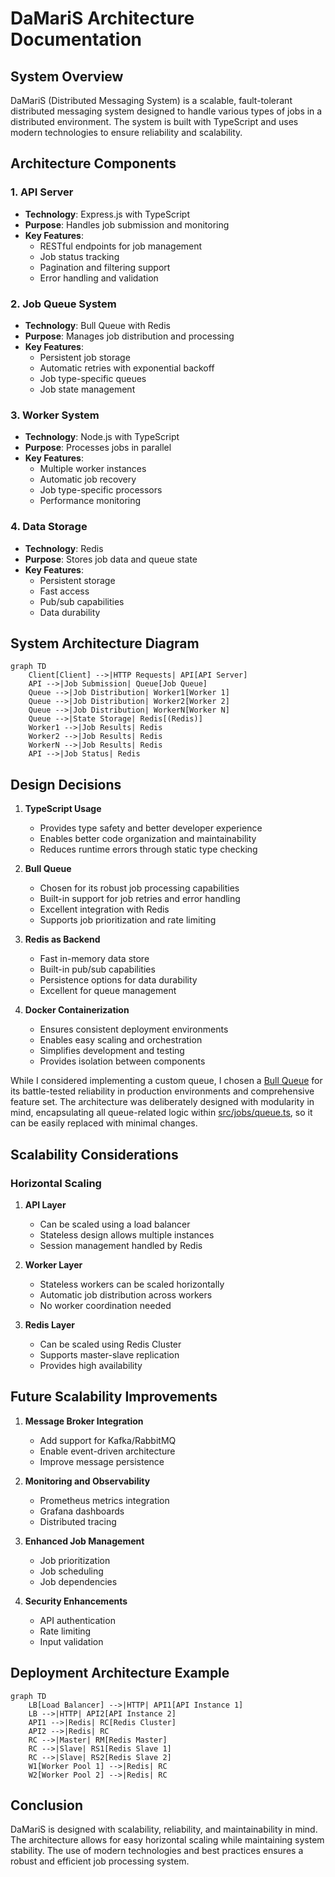 # DaMariS Architecture Documentation

## System Overview

DaMariS (Distributed Messaging System) is a scalable, fault-tolerant distributed messaging system designed to handle various types of jobs in a distributed environment. The system is built with TypeScript and uses modern technologies to ensure reliability and scalability.

## Architecture Components

### 1. API Server
- **Technology**: Express.js with TypeScript
- **Purpose**: Handles job submission and monitoring
- **Key Features**:
  - RESTful endpoints for job management
  - Job status tracking
  - Pagination and filtering support
  - Error handling and validation

### 2. Job Queue System
- **Technology**: Bull Queue with Redis
- **Purpose**: Manages job distribution and processing
- **Key Features**:
  - Persistent job storage
  - Automatic retries with exponential backoff
  - Job type-specific queues
  - Job state management

### 3. Worker System
- **Technology**: Node.js with TypeScript
- **Purpose**: Processes jobs in parallel
- **Key Features**:
  - Multiple worker instances
  - Automatic job recovery
  - Job type-specific processors
  - Performance monitoring

### 4. Data Storage
- **Technology**: Redis
- **Purpose**: Stores job data and queue state
- **Key Features**:
  - Persistent storage
  - Fast access
  - Pub/sub capabilities
  - Data durability

## System Architecture Diagram

```mermaid
graph TD
    Client[Client] -->|HTTP Requests| API[API Server]
    API -->|Job Submission| Queue[Job Queue]
    Queue -->|Job Distribution| Worker1[Worker 1]
    Queue -->|Job Distribution| Worker2[Worker 2]
    Queue -->|Job Distribution| WorkerN[Worker N]
    Queue -->|State Storage| Redis[(Redis)]
    Worker1 -->|Job Results| Redis
    Worker2 -->|Job Results| Redis
    WorkerN -->|Job Results| Redis
    API -->|Job Status| Redis
```

## Design Decisions

1. **TypeScript Usage**
   - Provides type safety and better developer experience
   - Enables better code organization and maintainability
   - Reduces runtime errors through static type checking

2. **Bull Queue**
   - Chosen for its robust job processing capabilities
   - Built-in support for job retries and error handling
   - Excellent integration with Redis
   - Supports job prioritization and rate limiting

3. **Redis as Backend**
   - Fast in-memory data store
   - Built-in pub/sub capabilities
   - Persistence options for data durability
   - Excellent for queue management

4. **Docker Containerization**
   - Ensures consistent deployment environments
   - Enables easy scaling and orchestration
   - Simplifies development and testing
   - Provides isolation between components

While I considered implementing a custom queue, I chosen a [Bull Queue](https://bullmq.io) for its battle-tested reliability in production environments and comprehensive feature set. The architecture was deliberately designed with modularity in mind, encapsulating all queue-related logic within [src/jobs/queue.ts](src/jobs/queue.ts), so it can be easily replaced with minimal changes.

## Scalability Considerations

### Horizontal Scaling
1. **API Layer**
   - Can be scaled using a load balancer
   - Stateless design allows multiple instances
   - Session management handled by Redis

2. **Worker Layer**
   - Stateless workers can be scaled horizontally
   - Automatic job distribution across workers
   - No worker coordination needed

3. **Redis Layer**
   - Can be scaled using Redis Cluster
   - Supports master-slave replication
   - Provides high availability

## Future Scalability Improvements

1. **Message Broker Integration**
   - Add support for Kafka/RabbitMQ
   - Enable event-driven architecture
   - Improve message persistence

2. **Monitoring and Observability**
   - Prometheus metrics integration
   - Grafana dashboards
   - Distributed tracing

3. **Enhanced Job Management**
   - Job prioritization
   - Job scheduling
   - Job dependencies

4. **Security Enhancements**
   - API authentication
   - Rate limiting
   - Input validation

## Deployment Architecture Example

```mermaid
graph TD
    LB[Load Balancer] -->|HTTP| API1[API Instance 1]
    LB -->|HTTP| API2[API Instance 2]
    API1 -->|Redis| RC[Redis Cluster]
    API2 -->|Redis| RC
    RC -->|Master| RM[Redis Master]
    RC -->|Slave| RS1[Redis Slave 1]
    RC -->|Slave| RS2[Redis Slave 2]
    W1[Worker Pool 1] -->|Redis| RC
    W2[Worker Pool 2] -->|Redis| RC
```

## Conclusion

DaMariS is designed with scalability, reliability, and maintainability in mind. The architecture allows for easy horizontal scaling while maintaining system stability. The use of modern technologies and best practices ensures a robust and efficient job processing system.